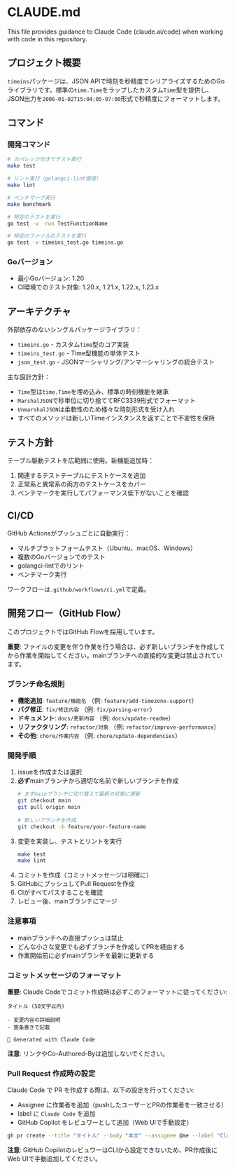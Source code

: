 # CLAUDE.md

This file provides guidance to Claude Code (claude.ai/code) when working with code in this repository.

## プロジェクト概要

`timeins`パッケージは、JSON APIで時刻を秒精度でシリアライズするためのGoライブラリです。標準の`time.Time`をラップしたカスタム`Time`型を提供し、JSON出力を`2006-01-02T15:04:05-07:00`形式で秒精度にフォーマットします。

## コマンド

### 開発コマンド
```bash
# カバレッジ付きでテスト実行
make test

# リント実行（golangci-lint使用）
make lint

# ベンチマーク実行
make benchmark

# 特定のテストを実行
go test -v -run TestFunctionName

# 特定のファイルのテストを実行
go test -v timeins_test.go timeins.go
```

### Goバージョン
- 最小Goバージョン: 1.20
- CI環境でのテスト対象: 1.20.x, 1.21.x, 1.22.x, 1.23.x

## アーキテクチャ

外部依存のないシングルパッケージライブラリ：

- `timeins.go` - カスタム`Time`型のコア実装
- `timeins_test.go` - Time型機能の単体テスト
- `json_test.go` - JSONマーシャリング/アンマーシャリングの統合テスト

主な設計方針：
- `Time`型は`time.Time`を埋め込み、標準の時刻機能を継承
- `MarshalJSON`で秒単位に切り捨ててRFC3339形式でフォーマット
- `UnmarshalJSON`は柔軟性のため様々な時刻形式を受け入れ
- すべてのメソッドは新しいTimeインスタンスを返すことで不変性を保持

## テスト方針

テーブル駆動テストを広範囲に使用。新機能追加時：
1. 関連するテストテーブルにテストケースを追加
2. 正常系と異常系の両方のテストケースをカバー
3. ベンチマークを実行してパフォーマンス低下がないことを確認

## CI/CD

GitHub Actionsがプッシュごとに自動実行：
- マルチプラットフォームテスト（Ubuntu、macOS、Windows）
- 複数のGoバージョンでのテスト
- golangci-lintでのリント
- ベンチマーク実行

ワークフローは`.github/workflows/ci.yml`で定義。

## 開発フロー（GitHub Flow）

このプロジェクトではGitHub Flowを採用しています。

**重要**: ファイルの変更を伴う作業を行う場合は、必ず新しいブランチを作成してから作業を開始してください。mainブランチへの直接的な変更は禁止されています。

### ブランチ命名規則
- **機能追加**: `feature/機能名` （例: `feature/add-timezone-support`）
- **バグ修正**: `fix/修正内容` （例: `fix/parsing-error`）
- **ドキュメント**: `docs/更新内容` （例: `docs/update-readme`）
- **リファクタリング**: `refactor/対象` （例: `refactor/improve-performance`）
- **その他**: `chore/作業内容` （例: `chore/update-dependencies`）

### 開発手順
1. issueを作成または選択
2. **必ず**mainブランチから適切な名前で新しいブランチを作成
   ```bash
   # まずmainブランチに切り替えて最新の状態に更新
   git checkout main
   git pull origin main
  
   # 新しいブランチを作成
   git checkout -b feature/your-feature-name
   ```
3. 変更を実装し、テストとリントを実行
   ```bash
   make test
   make lint
   ```
4. コミットを作成（コミットメッセージは明確に）
5. GitHubにプッシュしてPull Requestを作成
6. CIがすべてパスすることを確認
7. レビュー後、mainブランチにマージ

### 注意事項
- mainブランチへの直接プッシュは禁止
- どんな小さな変更でも必ずブランチを作成してPRを経由する
- 作業開始前に必ずmainブランチを最新に更新する

### コミットメッセージのフォーマット

**重要**: Claude Codeでコミット作成時は必ずこのフォーマットに従ってください:

```
タイトル (50文字以内)

- 変更内容の詳細説明
- 箇条書きで記載

🤖 Generated with Claude Code
```

**注意**: リンクやCo-Authored-Byは追加しないでください。

### Pull Request 作成時の設定

Claude Code で PR を作成する際は、以下の設定を行ってください:

* Assignee に作業者を追加（pushしたユーザーとPRの作業者を一致させる）
* label に `Claude Code` を追加
* GitHub Copilot をレビュワーとして追加（Web UIで手動設定）

```bash
gh pr create --title "タイトル" --body "本文" --assignee @me --label "Claude Code"
```

**注意**: GitHub CopilotのレビュワーはCLIから設定できないため、PR作成後にWeb UIで手動追加してください。
